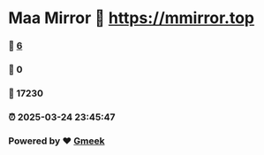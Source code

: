 # Maa Mirror :link: https://mmirror.top 
### :page_facing_up: [6](https://mmirror.top/tag.html) 
### :speech_balloon: 0 
### :hibiscus: 17230 
### :alarm_clock: 2025-03-24 23:45:47 
### Powered by :heart: [Gmeek](https://github.com/Meekdai/Gmeek)
